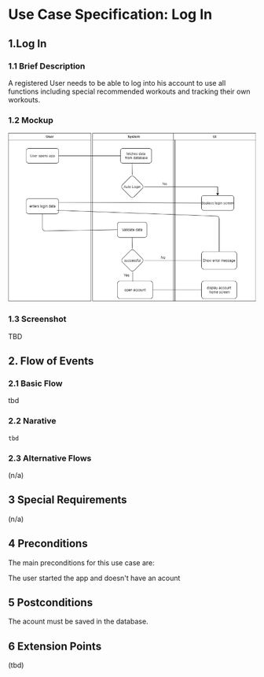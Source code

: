 # Use Case Specification: Log In
## 1.Log In 
### 1.1 Brief Description
A registered User needs to be able to log into his account to use all functions including special recommended workouts and tracking their own workouts.
### 1.2 Mockup
![](https://github.com/ThSilv3r/Sweat4Success/blob/Nils/UC/pictures/Untitled%20Diagram.png)
### 1.3 Screenshot
TBD
## 2. Flow of Events

### 2.1 Basic Flow
tbd
### 2.2 Narative
    tbd
### 2.3 Alternative Flows
(n/a)
## 3 Special Requirements
(n/a)
## 4 Preconditions
The main preconditions for this use case are:

The user started the app and doesn't have an acount

## 5 Postconditions
The acount must be saved in the database.
## 6 Extension Points
(tbd)
